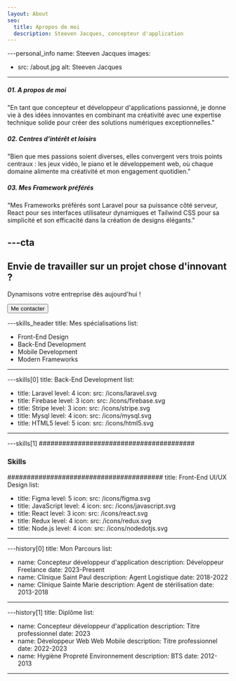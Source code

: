 ```yaml
---
layout: About
seo:
  title: Apropos de moi
  description: Steeven Jacques, concepteur d'application
---
```




---personal_info
name: Steeven Jacques
images:
  - src: /about.jpg
    alt: Steeven Jacques
---
##### <span>01.</span> A propos de moi

"En tant que concepteur et développeur d'applications passionné, je donne vie à des idées innovantes en combinant ma créativité avec une expertise technique solide pour créer des solutions numériques exceptionnelles."

##### <span>02.</span> Centres d'intérêt et loisirs

"Bien que mes passions soient diverses, elles convergent vers trois points centraux : les jeux vidéo, le piano et le développement web, où chaque domaine alimente ma créativité et mon engagement quotidien."

##### <span>03.</span> Mes Framework préférés

"Mes Frameworks préférés sont Laravel pour sa puissance côté serveur, React pour ses interfaces utilisateur dynamiques et Tailwind CSS pour sa simplicité et son efficacité dans la création de designs élégants."



---cta
---
## Envie de travailler sur un projet chose d'innovant ?

Dynamisons votre entreprise dès aujourd'hui !

<Button href="/contact">
  Me contacter
</Button>



---skills_header
title: Mes spécialisations
list:
  - Front-End Design
  - Back-End Development
  - Mobile Development
  - Modern Frameworks
---



---skills[0]
title: Back-End Development
list:
  - title: Laravel
    level: 4
    icon:
      src: /icons/laravel.svg
  - title: Firebase
    level: 3
    icon:
      src: /icons/firebase.svg
  - title: Stripe
    level: 3
    icon:
      src: /icons/stripe.svg
  - title: Mysql
    level: 4
    icon:
      src: /icons/mysql.svg
  - title: HTML5
    level: 5
    icon:
      src: /icons/html5.svg
---



---skills[1]
########################################
### Skills
########################################
title: Front-End UI/UX Design
list:
  - title: Figma
    level: 5
    icon:
      src: /icons/figma.svg
  - title: JavaScript
    level: 4
    icon:
      src: /icons/javascript.svg
  - title: React
    level: 3
    icon:
      src: /icons/react.svg
  - title: Redux
    level: 4
    icon:
      src: /icons/redux.svg
  - title: Node.js
    level: 4
    icon:
      src: /icons/nodedotjs.svg
---



---history[0]
title: Mon Parcours
list:
  - name: Concepteur développeur d'application
    description: Développeur Freelance
    date: 2023-Present
  - name: Clinique Saint Paul
    description: Agent Logistique
    date: 2018-2022
  - name: Clinique Sainte Marie
    description: Agent de stérilisation
    date: 2013-2018
---



---history[1]
title: Diplôme
list:
  - name: Concepteur développeur d'application
    description: Titre professionnel
    date: 2023
  - name: Développeur Web Web Mobile
    description: Titre professionnel
    date: 2022-2023
  - name: Hygiène Propreté Environnement
    description: BTS
    date: 2012-2013
---